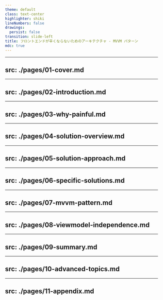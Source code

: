 ```yaml
---
theme: default
class: text-center
highlighter: shiki
lineNumbers: false
drawings:
  persist: false
transition: slide-left
title: フロントエンドが辛くならないためのアーキテクチャ - MVVM パターン
mdc: true
---
```


<!-- Cover page -->
---
src: ./pages/01-cover.md
---

<!-- Introduction -->
---
src: ./pages/02-introduction.md
---

<!-- Why is it painful -->
---
src: ./pages/03-why-painful.md
---

<!-- Solution Overview -->
---
src: ./pages/04-solution-overview.md
---

<!-- Solution Approach -->
---
src: ./pages/05-solution-approach.md
---

<!-- Specific Solutions -->
---
src: ./pages/06-specific-solutions.md
---

<!-- MVVM Pattern -->
---
src: ./pages/07-mvvm-pattern.md
---

<!-- ViewModel UI Independence -->
---
src: ./pages/08-viewmodel-independence.md
---

<!-- Summary -->
---
src: ./pages/09-summary.md
---

<!-- Advanced Topics -->
---
src: ./pages/10-advanced-topics.md
---

<!-- Appendix -->
---
src: ./pages/11-appendix.md
---